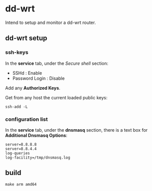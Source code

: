 # dd-wrt

Intend to setup and monitor a dd-wrt router.

## dd-wrt setup

### ssh-keys

In the **service** tab, under the *Secure shell* section:

* SSHd : Enable
* Password Login : Disable

Add any **Authorized Keys**.

Get from any host the current loaded public keys:
```shell script
ssh-add -L
```

### configuration list

In the **service** tab, under the **dnsmasq** section, there is a text box for __Additional Dnsmasq Options__:
```text
server=8.8.8.8
server=8.8.4.4
log-queries
log-facility=/tmp/dnsmasq.log
```


## build

```shell script
make arm amd64
```
